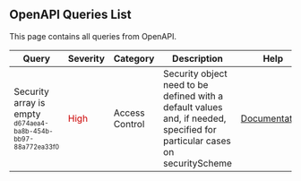 ## OpenAPI Queries List
This page contains all queries from OpenAPI.

|            Query            |Severity|Category|Description|Help|
|-----------------------------|--------|--------|-----------|----|
|Security array is empty<br/><sup><sub>d674aea4-ba8b-454b-bb97-88a772ea33f0</sub></sup>|<span style="color:#C00">High</span>|Access Control|Security object need to be defined with a default values and, if needed, specified for particular cases on securityScheme|<a href="https://swagger.io/specification/#security-requirement-object">Documentation</a><br/>|
